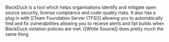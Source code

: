 BlackDuck is a tool which helps organisations identify and mitigate open source security, license compliance and code-quality risks. It also has a plug in with [[Team Foundation Server (TFS)]] allowing you to automatically find and fix vulnerabilities allowing you to receive alerts and fail builds when BlackDuck violation policies are met. [[White Source]] does pretty much the same thing